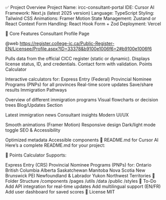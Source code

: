 
✅ Project Overview
Project Name: ircc-consultant-portal
IDE: Cursor AI
Framework: Next.js (latest 2025 version)
Language: TypeScript
Styling: Tailwind CSS
Animations: Framer Motion
State Management: Zustand or React Context
Form Handling: React Hook Form + Zod
Deployment: Vercel

🧩 Core Features
Consultant Profile Page

@web https://register.college-ic.ca/Public-Register-EN/Licensee/Profile.aspx?ID=33378&b9100e1006f6=2#b9100e1006f6

Pulls data from the official CICC register (static or dynamic).
Displays license status, ID, and credentials.
Contact form with validation.
Points Calculator

Interactive calculators for:
Express Entry (Federal)
Provincial Nominee Programs (PNPs) for all provinces
Real-time score updates
Save/share results
Immigration Pathways

Overview of different immigration programs
Visual flowcharts or decision trees
Blog/Updates Section

Latest immigration news
Consultant insights
Modern UI/UX

Smooth animations (Framer Motion)
Responsive design
Dark/light mode toggle
SEO & Accessibility

Optimized metadata
Accessible components
📁 README.md for Cursor AI
Here’s a complete README.md for your project:


🧮 Points Calculator
Supports:

Express Entry (CRS)
Provincial Nominee Programs (PNPs) for:
Ontario
British Columbia
Alberta
Saskatchewan
Manitoba
Nova Scotia
New Brunswick
PEI
Newfoundland & Labrador
Yukon
Northwest Territories
📁 Folder Structure
/components
/pages
/utils
/data
/public
/styles
📌 To-Do
 Add API integration for real-time updates
 Add multilingual support (EN/FR)
 Add user dashboard for saved scores
📄 License
MIT